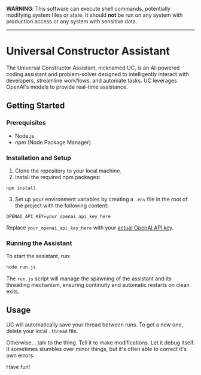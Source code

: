 **WARNING**: This software can execute shell commands, potentially modifying system files or state. It should **not** be run on any system with production access or any system with sensitive data.

---

# Universal Constructor Assistant

The Universal Constructor Assistant, nicknamed UC, is an AI-powered coding assistant and problem-solver designed to intelligently interact with developers, streamline workflows, and automate tasks. UC leverages OpenAI's models to provide real-time assistance.

## Getting Started

### Prerequisites

-   Node.js
-   npm (Node Package Manager)

### Installation and Setup

1. Clone the repository to your local machine.
2. Install the required npm packages:

```
npm install
```

3. Set up your environment variables by creating a `.env` file in the root of the project with the following content:

```
OPENAI_API_KEY=your_openai_api_key_here
```

Replace `your_openai_api_key_here` with your [actual OpenAI API key](https://platform.openai.com/api-keys).

### Running the Assistant

To start the assistant, run:

```bash
node run.js
```

The `run.js` script will manage the spawning of the assistant and its threading mechanism, ensuring continuity and automatic restarts on clean exits.

## Usage

UC will automatically save your thread between runs. To get a new one, delete your local `.thread` file.

Otherwise... talk to the thing. Tell it to make modifications. Let it debug itself. It sometimes stumbles over minor things, but it's often able to correct it's own errors.

Have fun!

